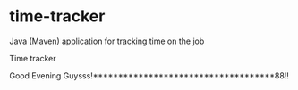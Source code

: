 # time-tracker
Java (Maven) application for tracking time on the job

Time tracker

Good Evening Guysss!************************************88!!
